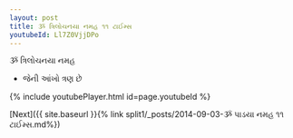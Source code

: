 ```yaml
---
layout: post
title: ૐ ત્રિલોચનયા નમહ ૧૧ ટાઈમ્સ
youtubeId: Ll7Z0VjjDPo
---
```

 
 
 ૐ ત્રિલોચનયા નમહ  
 
 -  જેની આંખો ત્રણ છે 
 
  
 
  
 
 
 
 
 
 


{% include youtubePlayer.html id=page.youtubeId %}
 
[Next]({{ site.baseurl }}{% link  split1/_posts/2014-09-03-ૐ પાડયા નમહ ૧૧ ટાઈમ્સ.md%})
 
